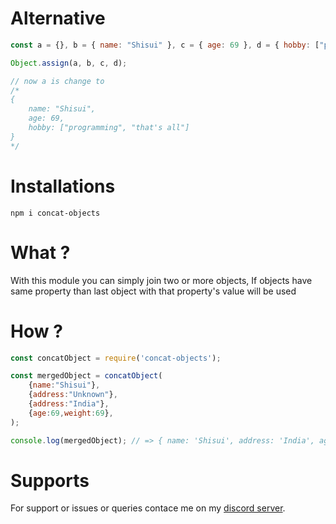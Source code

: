 # Alternative
```js
const a = {}, b = { name: "Shisui" }, c = { age: 69 }, d = { hobby: ["programming", "that's all"] };

Object.assign(a, b, c, d);

// now a is change to 
/*
{
    name: "Shisui",
    age: 69,
    hobby: ["programming", "that's all"]
}
*/
```

# Installations
```
npm i concat-objects
```

# What ?
With this module you can simply join two or more objects, If objects have same property than last object with that property's value will be used

# How ?
```js
const concatObject = require('concat-objects');

const mergedObject = concatObject(
    {name:"Shisui"},
    {address:"Unknown"},
    {address:"India"},
    {age:69,weight:69},
);

console.log(mergedObject); // => { name: 'Shisui', address: 'India', age: 69, weight: 69 }
```

# Supports
For support or issues or queries contace me on my [discord server](https://discord.gg/XYnMTQNTFh).
